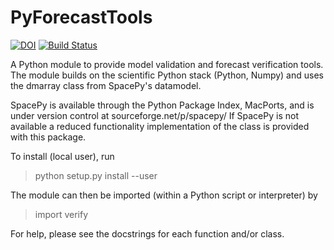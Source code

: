 # PyForecastTools

[![DOI](https://zenodo.org/badge/DOI/10.5281/zenodo.1256921.svg)](https://doi.org/10.5281/zenodo.1256921)
[![Build Status](https://travis-ci.org/drsteve/PyForecastTools.svg?branch=master)](https://travis-ci.org/drsteve/PyForecastTools)

A Python module to provide model validation and forecast verification tools.
The module builds on the scientific Python stack (Python, Numpy) and uses
the dmarray class from SpacePy's datamodel.

SpacePy is available through the Python Package Index, MacPorts, and is under
version control at sourceforge.net/p/spacepy/
If SpacePy is not available a reduced functionality implementation of the class
is provided with this package.

To install (local user), run

> python setup.py install --user

The module can then be imported (within a Python script or interpreter) by

> import verify

For help, please see the docstrings for each function and/or class.

